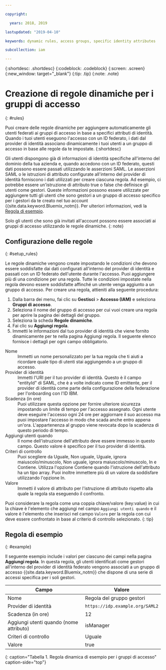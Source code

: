 ```yaml
---

copyright:

  years: 2018, 2019

lastupdated: "2019-04-10"

keywords: dynamic rules, access groups, specific identity attributes

subcollection: iam

---
```


{:shortdesc: .shortdesc}
{:codeblock: .codeblock}
{:screen: .screen}
{:new_window: target="_blank"}
{:tip: .tip}
{:note: .note}

# Creazione di regole dinamiche per i gruppi di accesso
{: #rules}

Puoi creare delle regole dinamiche per aggiungere automaticamente gli utenti federati ai gruppi di accesso in base a specifici attributi di identità. Quando i tuoi utenti eseguono l'accesso con un ID federato, i dati dal provider di identità associano dinamicamente i tuoi utenti a un gruppo di accesso in base alle regole da te impostate.
{:shortdesc}

Gli utenti dispongono già di informazioni di identità specifiche all'interno del dominio della tua azienda e, quando accedono con un ID federato, questi dati possono essere passati utilizzando le asserzioni SAML. Le asserzioni SAML o le istruzioni di attributo configurate all'interno del provider di identità forniscono i dati utilizzati per creare ciascuna regola. Ad esempio, ci potrebbe essere un'istruzione di attributo true o false che definisce gli utenti come gestori. Queste informazioni possono essere utilizzate per aggiungere tutti gli utenti che sono gestori a un gruppo di accesso specifico per i gestori da te creato nel tuo account {{site.data.keyword.Bluemix_notm}}. Per ulteriori informazioni, vedi la [Regola di esempio](/docs/iam?topic=iam-rules#example).

Solo gli utenti che sono già invitati all'account possono essere associati ai gruppi di accesso utilizzando le regole dinamiche.
{: note}

## Configurazione delle regole
{: #setup_rules}

Le regole dinamiche vengono create impostando le condizioni che devono essere soddisfatte dai dati configurati all'interno del provider di identità e passati con un ID federato dell'utente durante l'accesso. Puoi aggiungere più di una condizione per una regola. Tutte le condizioni impostate nella regola devono essere soddisfatte affinché un utente venga aggiunto a un gruppo di accesso. Per creare una regola, attieniti alla seguente procedura:

1. Dalla barra dei menu, fai clic su **Gestisci** &gt; **Accesso (IAM)** e seleziona **Gruppi di accesso**.
2. Seleziona il nome del gruppo di accesso per cui vuoi creare una regola per aprire la pagina dei dettagli del gruppo.
3. Seleziona la scheda **Regole dinamiche**.
4. Fai clic su **Aggiungi regola**.
5. Immetti le informazioni dal tuo provider di identità che viene fornito dinamicamente per te nella pagina Aggiungi regola. Il seguente elenco fornisce i dettagli per ogni campo obbligatorio.

<dl>
<dt>Nome</dt>
<dd>Immetti un nome personalizzato per la tua regola che ti aiuti a ricordare quale tipo di utenti stai aggiungendo a un gruppo di accesso. </dd>
<dt>Provider di identità</dt>
<dd>Immetti l'URI per il tuo provider di identità. Questo è il campo "entityId" di SAML, che è a volte indicato come ID emittente, per il provider di identità come parte della configurazione della federazione per l'onboarding con l'ID IBM.</dd>
<dt>Scadenza (in ore)</dt>
<dd>Puoi utilizzare questa opzione per fornire ulteriore sicurezza impostando un limite di tempo per l'accesso assegnato. Ogni utente deve eseguire l'accesso ogni 24 ore per aggiornare il suo accesso ma puoi impostare l'accesso in modo che scada anche entro appena un'ora. L'appartenenza al gruppo viene revocata dopo la scadenza di questo periodo di tempo.</dd>
<dt>Aggiungi utenti quando</dt>
<dd>Il nome dell'istruzione dell'attributo deve essere immesso in questo campo. Questo valore è specifico per il tuo provider di identità.</dd>
<dt>Criteri di controllo</dt>
<dd>Puoi scegliere da Uguale, Non uguale, Uguale, ignora maiuscolo/minuscolo, Non uguale, ignora maiuscolo/minuscolo, In e Contiene. Utilizza l'opzione Contiene quando l'istruzione dell'attributo ha un tipo array. Puoi inoltre immettere più di un valore da soddisfare utilizzando l'opzione In.</dd>
<dt>Valore</dt>
<dd>Immetti il valore di attributo per l'istruzione di attributo rispetto alla quale la regola sta eseguendo il confronto.</dd>
</dl>

Puoi considerare la regola come una coppia chiave/valore (key:value) in cui la chiave è l'elemento che aggiungi nel campo `Aggiungi utenti quando` e il valore è l'elemento che inserisci nel campo `Valore` per la regola con cui deve essere confrontato in base al criterio di controllo selezionato.
{: tip}

## Regola di esempio
{: #example}

Il seguente esempio include i valori per ciascuno dei campi nella pagina **Aggiungi regola**. In questa regola, gli utenti identificati come gestori all'interno del provider di identità federato vengono associati a un gruppo di accesso {{site.data.keyword.Bluemix_notm}} che dispone di una serie di accessi specifica per i soli gestori.

| Campo | Valore |
|----------|---------|
| Nome | Regola del gruppo gestori |
| Provider di identità | `https://idp.example.org/SAML2` |
| Scadenza (in ore) | 12 |
| Aggiungi utenti quando (nome attributo) | isManager |
| Criteri di controllo | Uguale  |
| Valore |  true |
{: caption="Tabella 1. Regola dinamica di esempio per i gruppi di accesso" caption-side="top"}
